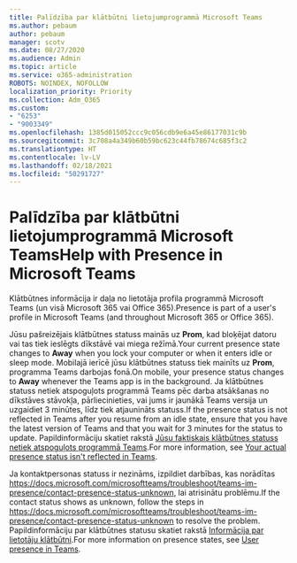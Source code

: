 ```yaml
---
title: Palīdzība par klātbūtni lietojumprogrammā Microsoft Teams
ms.author: pebaum
author: pebaum
manager: scotv
ms.date: 08/27/2020
ms.audience: Admin
ms.topic: article
ms.service: o365-administration
ROBOTS: NOINDEX, NOFOLLOW
localization_priority: Priority
ms.collection: Adm_O365
ms.custom:
- "6253"
- "9003349"
ms.openlocfilehash: 1385d015052ccc9c056cdb9e6a45e86177031c9b
ms.sourcegitcommit: 3c708a4a349b60b59bc623c44fb78674c685f3c2
ms.translationtype: HT
ms.contentlocale: lv-LV
ms.lasthandoff: 02/18/2021
ms.locfileid: "50291727"
---
```

# <a name="help-with-presence-in-microsoft-teams"></a><span data-ttu-id="bd54e-102">Palīdzība par klātbūtni lietojumprogrammā Microsoft Teams</span><span class="sxs-lookup"><span data-stu-id="bd54e-102">Help with Presence in Microsoft Teams</span></span>

<span data-ttu-id="bd54e-103">Klātbūtnes informācija ir daļa no lietotāja profila programmā Microsoft Teams (un visā Microsoft 365 vai Office 365).</span><span class="sxs-lookup"><span data-stu-id="bd54e-103">Presence is part of a user's profile in Microsoft Teams (and throughout Microsoft 365 or Office 365).</span></span> 

<span data-ttu-id="bd54e-104">Jūsu pašreizējais klātbūtnes statuss mainās uz **Prom**, kad bloķējat datoru vai tas tiek ieslēgts dīkstāvē vai miega režīmā.</span><span class="sxs-lookup"><span data-stu-id="bd54e-104">Your current presence state changes to  **Away**  when you lock your computer or when it enters idle or sleep mode.</span></span> <span data-ttu-id="bd54e-105">Mobilajā ierīcē jūsu klātbūtnes statuss tiek mainīts uz **Prom**, programma Teams darbojas fonā.</span><span class="sxs-lookup"><span data-stu-id="bd54e-105">On mobile, your presence status changes to **Away**  whenever the Teams app is in the background.</span></span> <span data-ttu-id="bd54e-106">Ja klātbūtnes statuss netiek atspoguļots programmā Teams pēc darba atsākšanas no dīkstāves stāvokļa, pārliecinieties, vai jums ir jaunākā Teams versija un uzgaidiet 3 minūtes, līdz tiek atjaunināts statuss.</span><span class="sxs-lookup"><span data-stu-id="bd54e-106">If the presence status is not reflected in Teams after you resume from an idle state, ensure that you have the latest version of Teams and that you wait for 3 minutes for the status to update.</span></span> <span data-ttu-id="bd54e-107">Papildinformāciju skatiet rakstā [Jūsu faktiskais klātbūtnes statuss netiek atspoguļots programmā Teams](https://docs.microsoft.com/microsoftteams/troubleshoot/teams-im-presence/presence-not-show-actual-status).</span><span class="sxs-lookup"><span data-stu-id="bd54e-107">For more information, see [Your actual presence status isn't reflected in Teams](https://docs.microsoft.com/microsoftteams/troubleshoot/teams-im-presence/presence-not-show-actual-status).</span></span>

<span data-ttu-id="bd54e-108">Ja kontaktpersonas statuss ir nezināms, izpildiet darbības, kas norādītas https://docs.microsoft.com/microsoftteams/troubleshoot/teams-im-presence/contact-presence-status-unknown, lai atrisinātu problēmu.</span><span class="sxs-lookup"><span data-stu-id="bd54e-108">If the contact status shows as unknown, follow the steps in https://docs.microsoft.com/microsoftteams/troubleshoot/teams-im-presence/contact-presence-status-unknown to resolve the problem.</span></span>
<span data-ttu-id="bd54e-109">Papildinformāciju par klātbūtnes statusu skatiet rakstā [Informācija par lietotāju klātbūtni](https://docs.microsoft.com/microsoftteams/presence-admins).</span><span class="sxs-lookup"><span data-stu-id="bd54e-109">For more information on presence states, see [User presence in Teams](https://docs.microsoft.com/microsoftteams/presence-admins).</span></span>

